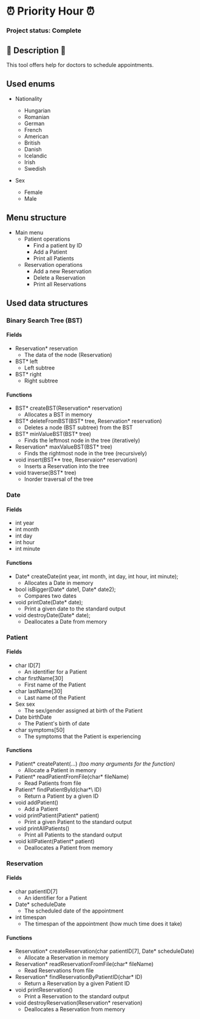# ⏰ Priority Hour ⏰

### Project status: Complete

## 📖 Description 📖

This tool offers help for doctors to schedule appointments.

## Used enums
- Nationality
	- Hungarian
	- Romanian
	- German
	- French
	- American
	- British
	- Danish
	- Icelandic
	- Irish
	- Swedish

- Sex
	- Female
	- Male

## Menu structure

- Main menu
	- Patient operations
		- Find a patient by ID
		- Add a Patient
		- Print all Patients
	- Reservation operations
		- Add a new Reservation
		- Delete a Reservation
		- Print all Reservations

## Used data structures
### Binary Search Tree (BST)

#### Fields
- Reservation* reservation
	- The data of the node (Reservation)
- BST* left 
	- Left subtree
- BST* right 
	- Right subtree

#### Functions
- BST\* createBST(Reservation\* reservation) 
	- Allocates a BST in memory
- BST\* deleteFromBST(BST\* tree, Reservation\* reservation) 
	- Deletes a node (BST subtree) from the BST
- BST\* minValueBST(BST\* tree) 
	- Finds the leftmost node in the tree (iteratively)
- Reservation\* maxValueBST(BST\* tree)
	-  Finds the rightmost node in the tree (recursively)
-  void insert(BST\*\* tree, Reservaion\* reservation)
	-  Inserts a Reservation into the tree
-  void traverse(BST\* tree)
	- Inorder traversal of the tree 

### Date

#### Fields
- int year
- int month
- int day
- int hour
- int minute

#### Functions
- Date\* createDate(int year, int month, int day, int hour, int minute);
	- Allocates a Date in memory
- bool isBigger(Date\* date1, Date\* date2);
	- Compares two dates
- void printDate(Date\* date);
	- Print a given date to the standard output
- void destroyDate(Date\* date);
	- Deallocates a Date from memory

### Patient

#### Fields
- char ID[7]
	- An identifier for a Patient
- char firstName[30]
	- First name of the Patient
- char lastName[30]
	- Last name of the Patient
- Sex sex
	- The sex/gender assigned at birth of the Patient
- Date birthDate
	- The Patient's birth of date
- char symptoms[50]
	- The symptoms that the Patient is experiencing

#### Functions
- Patient\* createPatent(...) *(too many arguments for the function)*
	- Allocate a Patient in memory
- Patient\* readPatientFromFile(char\* fileName)
	- Read Patients from file
- Patient\* findPatientById(char*\ ID)
	- Return a Patient by a given ID
- void addPatient()
	-  Add a Patient
-  void printPatient(Patient\* patient)
	-  Print a given Patient to the standard output
- void printAllPatients()
	-  Print all Patients to the standard output
- void killPatient(Patient\* patient)
	- Deallocates a Patient from memory

### Reservation

#### Fields
- char patientID[7]
	- An identifier for a Patient
- Date\* scheduleDate
	- The scheduled date of the appointment
- int timespan
	- The timespan of the appointment (how much time does it take)

#### Functions
- Reservation\* createReservation(char patientID[7], Date\* scheduleDate)
	- Allocate a Reservation in memory
- Reservation\* readReservationFromFile(char\* fileName)
	- Read Reservations from file
- Reservation\* findReservationByPatientID(char\* ID)
	-  Return a Reservation by a given Patient ID
-  void printReservation()
	-  Print a Reservation to the standard output
-  void destroyReservation(Reservation\* reservation)
	- Deallocates a Reservation from memory 
